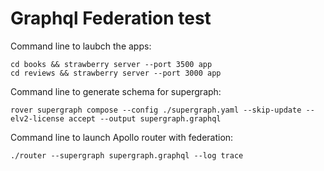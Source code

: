 # Graphql Federation test
Command line to laubch the apps:
```
cd books && strawberry server --port 3500 app
cd reviews && strawberry server --port 3000 app
```

Command line to generate schema for supergraph:
```
rover supergraph compose --config ./supergraph.yaml --skip-update --elv2-license accept --output supergraph.graphql
```

Command line to launch Apollo router with federation:
```
./router --supergraph supergraph.graphql --log trace
```